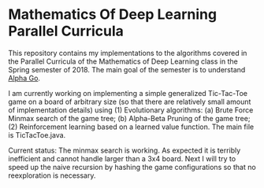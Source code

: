 # Mathematics Of Deep Learning Parallel Curricula
This repository contains my implementations to the algorithms covered in the Parallel Curricula of the Mathematics of Deep Learning class in the Spring semester of 2018. The main goal of the semester is to understand [Alpha Go](https://deepmind.com/research/alphago/).

I am currently working on implementing a simple generalized Tic-Tac-Toe game on a board of arbitrary size (so that there are relatively small amount of implementation details) using (1) Evolutionary algorithms: (a) Brute Force Minmax search of the game tree; (b) Alpha-Beta Pruning of the game tree; (2) Reinforcement learning based on a learned value function. The main file is TicTacToe.java.


Current status: The minmax search is working. As expected it is terribly inefficient and cannot handle larger than a 3x4 board. Next I will try to speed up the naive recursion by hashing the game configurations so that no reexploration is necessary.
